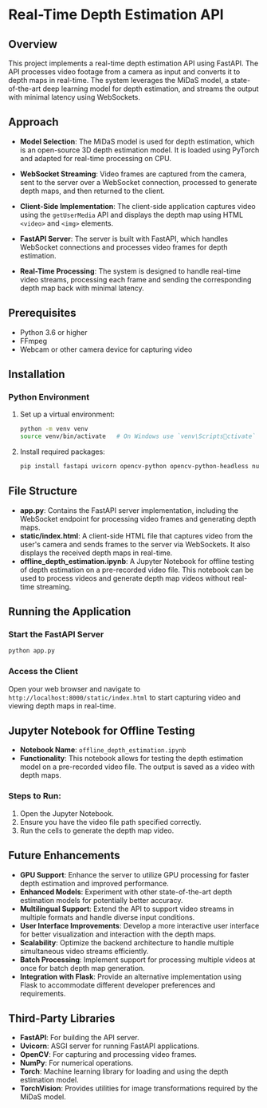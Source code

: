 
# Real-Time Depth Estimation API

## Overview

This project implements a real-time depth estimation API using FastAPI. The API processes video footage from a camera as input and converts it to depth maps in real-time. The system leverages the MiDaS model, a state-of-the-art deep learning model for depth estimation, and streams the output with minimal latency using WebSockets.

## Approach

- **Model Selection**: The MiDaS model is used for depth estimation, which is an open-source 3D depth estimation model. It is loaded using PyTorch and adapted for real-time processing on CPU.

- **WebSocket Streaming**: Video frames are captured from the camera, sent to the server over a WebSocket connection, processed to generate depth maps, and then returned to the client.

- **Client-Side Implementation**: The client-side application captures video using the `getUserMedia` API and displays the depth map using HTML `<video>` and `<img>` elements.

- **FastAPI Server**: The server is built with FastAPI, which handles WebSocket connections and processes video frames for depth estimation.

- **Real-Time Processing**: The system is designed to handle real-time video streams, processing each frame and sending the corresponding depth map back with minimal latency.

## Prerequisites

- Python 3.6 or higher
- FFmpeg
- Webcam or other camera device for capturing video

## Installation

### Python Environment

1. Set up a virtual environment:

   ```bash
   python -m venv venv
   source venv/bin/activate   # On Windows use `venv\Scriptsctivate`
   ```

2. Install required packages:

   ```bash
   pip install fastapi uvicorn opencv-python opencv-python-headless numpy torch torchvision websockets
   ```

## File Structure

- **app.py**: Contains the FastAPI server implementation, including the WebSocket endpoint for processing video frames and generating depth maps.
- **static/index.html**: A client-side HTML file that captures video from the user's camera and sends frames to the server via WebSockets. It also displays the received depth maps in real-time.
- **offline_depth_estimation.ipynb**: A Jupyter Notebook for offline testing of depth estimation on a pre-recorded video file. This notebook can be used to process videos and generate depth map videos without real-time streaming.

## Running the Application

### Start the FastAPI Server

```bash
python app.py
```

### Access the Client

Open your web browser and navigate to `http://localhost:8000/static/index.html` to start capturing video and viewing depth maps in real-time.

## Jupyter Notebook for Offline Testing

- **Notebook Name**: `offline_depth_estimation.ipynb`
- **Functionality**: This notebook allows for testing the depth estimation model on a pre-recorded video file. The output is saved as a video with depth maps.

### Steps to Run:

1. Open the Jupyter Notebook.
2. Ensure you have the video file path specified correctly.
3. Run the cells to generate the depth map video.

## Future Enhancements

- **GPU Support**: Enhance the server to utilize GPU processing for faster depth estimation and improved performance.
- **Enhanced Models**: Experiment with other state-of-the-art depth estimation models for potentially better accuracy.
- **Multilingual Support**: Extend the API to support video streams in multiple formats and handle diverse input conditions.
- **User Interface Improvements**: Develop a more interactive user interface for better visualization and interaction with the depth maps.
- **Scalability**: Optimize the backend architecture to handle multiple simultaneous video streams efficiently.
- **Batch Processing**: Implement support for processing multiple videos at once for batch depth map generation.
- **Integration with Flask**: Provide an alternative implementation using Flask to accommodate different developer preferences and requirements.

## Third-Party Libraries

- **FastAPI**: For building the API server.
- **Uvicorn**: ASGI server for running FastAPI applications.
- **OpenCV**: For capturing and processing video frames.
- **NumPy**: For numerical operations.
- **Torch**: Machine learning library for loading and using the depth estimation model.
- **TorchVision**: Provides utilities for image transformations required by the MiDaS model.
